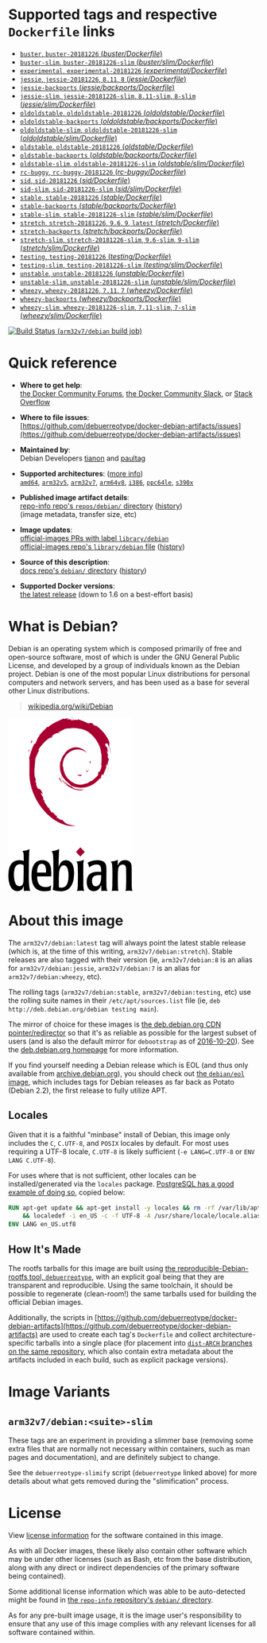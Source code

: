<!--

********************************************************************************

WARNING:

    DO NOT EDIT "debian/README.md"

    IT IS AUTO-GENERATED

    (from the other files in "debian/" combined with a set of templates)

********************************************************************************

-->

# Supported tags and respective `Dockerfile` links

-	[`buster`, `buster-20181226` (*buster/Dockerfile*)](https://github.com/debuerreotype/docker-debian-artifacts/blob/16e6ad26988cc198bc7b8ade4ccefa864dd911d4/buster/Dockerfile)
-	[`buster-slim`, `buster-20181226-slim` (*buster/slim/Dockerfile*)](https://github.com/debuerreotype/docker-debian-artifacts/blob/16e6ad26988cc198bc7b8ade4ccefa864dd911d4/buster/slim/Dockerfile)
-	[`experimental`, `experimental-20181226` (*experimental/Dockerfile*)](https://github.com/debuerreotype/docker-debian-artifacts/blob/16e6ad26988cc198bc7b8ade4ccefa864dd911d4/experimental/Dockerfile)
-	[`jessie`, `jessie-20181226`, `8.11`, `8` (*jessie/Dockerfile*)](https://github.com/debuerreotype/docker-debian-artifacts/blob/16e6ad26988cc198bc7b8ade4ccefa864dd911d4/jessie/Dockerfile)
-	[`jessie-backports` (*jessie/backports/Dockerfile*)](https://github.com/debuerreotype/docker-debian-artifacts/blob/16e6ad26988cc198bc7b8ade4ccefa864dd911d4/jessie/backports/Dockerfile)
-	[`jessie-slim`, `jessie-20181226-slim`, `8.11-slim`, `8-slim` (*jessie/slim/Dockerfile*)](https://github.com/debuerreotype/docker-debian-artifacts/blob/16e6ad26988cc198bc7b8ade4ccefa864dd911d4/jessie/slim/Dockerfile)
-	[`oldoldstable`, `oldoldstable-20181226` (*oldoldstable/Dockerfile*)](https://github.com/debuerreotype/docker-debian-artifacts/blob/16e6ad26988cc198bc7b8ade4ccefa864dd911d4/oldoldstable/Dockerfile)
-	[`oldoldstable-backports` (*oldoldstable/backports/Dockerfile*)](https://github.com/debuerreotype/docker-debian-artifacts/blob/16e6ad26988cc198bc7b8ade4ccefa864dd911d4/oldoldstable/backports/Dockerfile)
-	[`oldoldstable-slim`, `oldoldstable-20181226-slim` (*oldoldstable/slim/Dockerfile*)](https://github.com/debuerreotype/docker-debian-artifacts/blob/16e6ad26988cc198bc7b8ade4ccefa864dd911d4/oldoldstable/slim/Dockerfile)
-	[`oldstable`, `oldstable-20181226` (*oldstable/Dockerfile*)](https://github.com/debuerreotype/docker-debian-artifacts/blob/16e6ad26988cc198bc7b8ade4ccefa864dd911d4/oldstable/Dockerfile)
-	[`oldstable-backports` (*oldstable/backports/Dockerfile*)](https://github.com/debuerreotype/docker-debian-artifacts/blob/16e6ad26988cc198bc7b8ade4ccefa864dd911d4/oldstable/backports/Dockerfile)
-	[`oldstable-slim`, `oldstable-20181226-slim` (*oldstable/slim/Dockerfile*)](https://github.com/debuerreotype/docker-debian-artifacts/blob/16e6ad26988cc198bc7b8ade4ccefa864dd911d4/oldstable/slim/Dockerfile)
-	[`rc-buggy`, `rc-buggy-20181226` (*rc-buggy/Dockerfile*)](https://github.com/debuerreotype/docker-debian-artifacts/blob/16e6ad26988cc198bc7b8ade4ccefa864dd911d4/rc-buggy/Dockerfile)
-	[`sid`, `sid-20181226` (*sid/Dockerfile*)](https://github.com/debuerreotype/docker-debian-artifacts/blob/16e6ad26988cc198bc7b8ade4ccefa864dd911d4/sid/Dockerfile)
-	[`sid-slim`, `sid-20181226-slim` (*sid/slim/Dockerfile*)](https://github.com/debuerreotype/docker-debian-artifacts/blob/16e6ad26988cc198bc7b8ade4ccefa864dd911d4/sid/slim/Dockerfile)
-	[`stable`, `stable-20181226` (*stable/Dockerfile*)](https://github.com/debuerreotype/docker-debian-artifacts/blob/16e6ad26988cc198bc7b8ade4ccefa864dd911d4/stable/Dockerfile)
-	[`stable-backports` (*stable/backports/Dockerfile*)](https://github.com/debuerreotype/docker-debian-artifacts/blob/16e6ad26988cc198bc7b8ade4ccefa864dd911d4/stable/backports/Dockerfile)
-	[`stable-slim`, `stable-20181226-slim` (*stable/slim/Dockerfile*)](https://github.com/debuerreotype/docker-debian-artifacts/blob/16e6ad26988cc198bc7b8ade4ccefa864dd911d4/stable/slim/Dockerfile)
-	[`stretch`, `stretch-20181226`, `9.6`, `9`, `latest` (*stretch/Dockerfile*)](https://github.com/debuerreotype/docker-debian-artifacts/blob/16e6ad26988cc198bc7b8ade4ccefa864dd911d4/stretch/Dockerfile)
-	[`stretch-backports` (*stretch/backports/Dockerfile*)](https://github.com/debuerreotype/docker-debian-artifacts/blob/16e6ad26988cc198bc7b8ade4ccefa864dd911d4/stretch/backports/Dockerfile)
-	[`stretch-slim`, `stretch-20181226-slim`, `9.6-slim`, `9-slim` (*stretch/slim/Dockerfile*)](https://github.com/debuerreotype/docker-debian-artifacts/blob/16e6ad26988cc198bc7b8ade4ccefa864dd911d4/stretch/slim/Dockerfile)
-	[`testing`, `testing-20181226` (*testing/Dockerfile*)](https://github.com/debuerreotype/docker-debian-artifacts/blob/16e6ad26988cc198bc7b8ade4ccefa864dd911d4/testing/Dockerfile)
-	[`testing-slim`, `testing-20181226-slim` (*testing/slim/Dockerfile*)](https://github.com/debuerreotype/docker-debian-artifacts/blob/16e6ad26988cc198bc7b8ade4ccefa864dd911d4/testing/slim/Dockerfile)
-	[`unstable`, `unstable-20181226` (*unstable/Dockerfile*)](https://github.com/debuerreotype/docker-debian-artifacts/blob/16e6ad26988cc198bc7b8ade4ccefa864dd911d4/unstable/Dockerfile)
-	[`unstable-slim`, `unstable-20181226-slim` (*unstable/slim/Dockerfile*)](https://github.com/debuerreotype/docker-debian-artifacts/blob/16e6ad26988cc198bc7b8ade4ccefa864dd911d4/unstable/slim/Dockerfile)
-	[`wheezy`, `wheezy-20181226`, `7.11`, `7` (*wheezy/Dockerfile*)](https://github.com/debuerreotype/docker-debian-artifacts/blob/16e6ad26988cc198bc7b8ade4ccefa864dd911d4/wheezy/Dockerfile)
-	[`wheezy-backports` (*wheezy/backports/Dockerfile*)](https://github.com/debuerreotype/docker-debian-artifacts/blob/16e6ad26988cc198bc7b8ade4ccefa864dd911d4/wheezy/backports/Dockerfile)
-	[`wheezy-slim`, `wheezy-20181226-slim`, `7.11-slim`, `7-slim` (*wheezy/slim/Dockerfile*)](https://github.com/debuerreotype/docker-debian-artifacts/blob/16e6ad26988cc198bc7b8ade4ccefa864dd911d4/wheezy/slim/Dockerfile)

[![Build Status](https://doi-janky.infosiftr.net/job/multiarch/job/arm32v7/job/debian/badge/icon) (`arm32v7/debian` build job)](https://doi-janky.infosiftr.net/job/multiarch/job/arm32v7/job/debian/)

# Quick reference

-	**Where to get help**:  
	[the Docker Community Forums](https://forums.docker.com/), [the Docker Community Slack](https://blog.docker.com/2016/11/introducing-docker-community-directory-docker-community-slack/), or [Stack Overflow](https://stackoverflow.com/search?tab=newest&q=docker)

-	**Where to file issues**:  
	[https://github.com/debuerreotype/docker-debian-artifacts/issues](https://github.com/debuerreotype/docker-debian-artifacts/issues)

-	**Maintained by**:  
	Debian Developers [tianon](https://qa.debian.org/developer.php?login=tianon) and [paultag](https://qa.debian.org/developer.php?login=paultag)

-	**Supported architectures**: ([more info](https://github.com/docker-library/official-images#architectures-other-than-amd64))  
	[`amd64`](https://hub.docker.com/r/amd64/debian/), [`arm32v5`](https://hub.docker.com/r/arm32v5/debian/), [`arm32v7`](https://hub.docker.com/r/arm32v7/debian/), [`arm64v8`](https://hub.docker.com/r/arm64v8/debian/), [`i386`](https://hub.docker.com/r/i386/debian/), [`ppc64le`](https://hub.docker.com/r/ppc64le/debian/), [`s390x`](https://hub.docker.com/r/s390x/debian/)

-	**Published image artifact details**:  
	[repo-info repo's `repos/debian/` directory](https://github.com/docker-library/repo-info/blob/master/repos/debian) ([history](https://github.com/docker-library/repo-info/commits/master/repos/debian))  
	(image metadata, transfer size, etc)

-	**Image updates**:  
	[official-images PRs with label `library/debian`](https://github.com/docker-library/official-images/pulls?q=label%3Alibrary%2Fdebian)  
	[official-images repo's `library/debian` file](https://github.com/docker-library/official-images/blob/master/library/debian) ([history](https://github.com/docker-library/official-images/commits/master/library/debian))

-	**Source of this description**:  
	[docs repo's `debian/` directory](https://github.com/docker-library/docs/tree/master/debian) ([history](https://github.com/docker-library/docs/commits/master/debian))

-	**Supported Docker versions**:  
	[the latest release](https://github.com/docker/docker-ce/releases/latest) (down to 1.6 on a best-effort basis)

# What is Debian?

Debian is an operating system which is composed primarily of free and open-source software, most of which is under the GNU General Public License, and developed by a group of individuals known as the Debian project. Debian is one of the most popular Linux distributions for personal computers and network servers, and has been used as a base for several other Linux distributions.

> [wikipedia.org/wiki/Debian](https://en.wikipedia.org/wiki/Debian)

![logo](https://raw.githubusercontent.com/docker-library/docs/b449be7df57e9ed9086bb5821bfb5d6cdc5d67a4/debian/logo.png)

# About this image

The `arm32v7/debian:latest` tag will always point the latest stable release (which is, at the time of this writing, `arm32v7/debian:stretch`). Stable releases are also tagged with their version (ie, `arm32v7/debian:8` is an alias for `arm32v7/debian:jessie`, `arm32v7/debian:7` is an alias for `arm32v7/debian:wheezy`, etc).

The rolling tags (`arm32v7/debian:stable`, `arm32v7/debian:testing`, etc) use the rolling suite names in their `/etc/apt/sources.list` file (ie, `deb http://deb.debian.org/debian testing main`).

The mirror of choice for these images is [the deb.debian.org CDN pointer/redirector](https://deb.debian.org) so that it's as reliable as possible for the largest subset of users (and is also the default mirror for `debootstrap` as of [2016-10-20](https://anonscm.debian.org/cgit/d-i/debootstrap.git/commit/?id=9e8bc60ad1ccf3a25ce7890526b70059f3e770de)). See the [deb.debian.org homepage](https://deb.debian.org) for more information.

If you find yourself needing a Debian release which is EOL (and thus only available from [archive.debian.org](http://archive.debian.org)), you should check out [the `debian/eol` image](https://hub.docker.com/r/debian/eol/), which includes tags for Debian releases as far back as Potato (Debian 2.2), the first release to fully utilize APT.

## Locales

Given that it is a faithful "minbase" install of Debian, this image only includes the `C`, `C.UTF-8`, and `POSIX` locales by default. For most uses requiring a UTF-8 locale, `C.UTF-8` is likely sufficient (`-e LANG=C.UTF-8` or `ENV LANG C.UTF-8`).

For uses where that is not sufficient, other locales can be installed/generated via the `locales` package. [PostgreSQL has a good example of doing so](https://github.com/docker-library/postgres/blob/69bc540ecfffecce72d49fa7e4a46680350037f9/9.6/Dockerfile#L21-L24), copied below:

```dockerfile
RUN apt-get update && apt-get install -y locales && rm -rf /var/lib/apt/lists/* \
	&& localedef -i en_US -c -f UTF-8 -A /usr/share/locale/locale.alias en_US.UTF-8
ENV LANG en_US.utf8
```

## How It's Made

The rootfs tarballs for this image are built using [the reproducible-Debian-rootfs tool, `debuerreotype`](https://github.com/debuerreotype/debuerreotype), with an explicit goal being that they are transparent and reproducible. Using the same toolchain, it should be possible to regenerate (clean-room!) the same tarballs used for building the official Debian images.

Additionally, the scripts in [https://github.com/debuerreotype/docker-debian-artifacts](https://github.com/debuerreotype/docker-debian-artifacts) are used to create each tag's `Dockerfile` and collect architecture-specific tarballs into a single place (for placement into [`dist-ARCH` branches on the same repository](https://github.com/debuerreotype/docker-debian-artifacts/branches), which also contain extra metadata about the artifacts included in each build, such as explicit package versions).

# Image Variants

## `arm32v7/debian:<suite>-slim`

These tags are an experiment in providing a slimmer base (removing some extra files that are normally not necessary within containers, such as man pages and documentation), and are definitely subject to change.

See the `debuerreotype-slimify` script (`debuerreotype` linked above) for more details about what gets removed during the "slimification" process.

# License

View [license information](https://www.debian.org/social_contract#guidelines) for the software contained in this image.

As with all Docker images, these likely also contain other software which may be under other licenses (such as Bash, etc from the base distribution, along with any direct or indirect dependencies of the primary software being contained).

Some additional license information which was able to be auto-detected might be found in [the `repo-info` repository's `debian/` directory](https://github.com/docker-library/repo-info/tree/master/repos/debian).

As for any pre-built image usage, it is the image user's responsibility to ensure that any use of this image complies with any relevant licenses for all software contained within.
